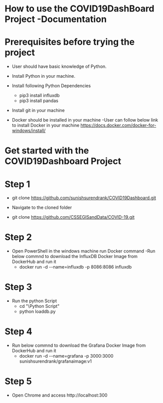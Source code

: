 # How to use the COVID19DashBoard Project -Documentation

# Prerequisites before trying the project
- User should have basic knowledge of Python.

- Install Python in your machine.

- Install following Python Dependencies 
  - pip3 install influxdb
  - pip3 install pandas
  
- Install git in your machine
  
- Docker should be installed in your machine 
   -User can follow below link to install Docker in your machine
   https://docs.docker.com/docker-for-windows/install/

# Get started with the COVID19Dashboard Project
   
 # Step 1
 
 - git clone https://github.com/sunishsurendrank/COVID19Dashboard.git
 
 - Navigate to the cloned folder
 
 - git clone https://github.com/CSSEGISandData/COVID-19.git

# Step 2

- Open PowerShell in the windows machine run Docker command
-Run below commnd to download the InfluxDB Docker Image from DockerHub and run it
  - docker run -d --name=influxdb -p 8086:8086  influxdb

# Step 3

- Run the python Script
  - cd "\Python Script"
  - python loaddb.py

# Step 4
- Run below commnd to download the Grafana Docker Image from DockerHub and run it
  - docker run -d --name=grafana -p 3000:3000 sunishsurendrank/grafanaimage:v1

# Step 5

- Open Chrome and access http://localhost:300

